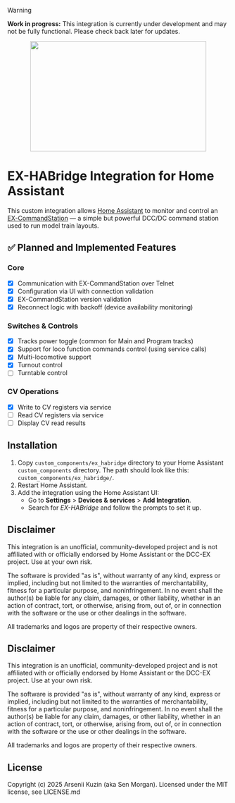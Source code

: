 > [!WARNING]
> **Work in progress:** This integration is currently under development and may not be fully functional. Please check back later for updates.

<p align="center">
   <img src="https://media3.giphy.com/media/TLeLKUdIc1tvAxb7ab/source.gif" width="400" height="250" />
</p>

# EX-HABridge Integration for Home Assistant

This custom integration allows [Home Assistant](https://www.home-assistant.io/) to monitor and control an [EX-CommandStation](https://dcc-ex.com/ex-commandstation/index.html) — a simple but powerful DCC/DC command station used to run model train layouts.

## ✅ Planned and Implemented Features

### Core

- [x] Communication with EX-CommandStation over Telnet
- [x] Configuration via UI with connection validation
- [x] EX-CommandStation version validation
- [x] Reconnect logic with backoff (device availability monitoring)

### Switches & Controls

- [x] Tracks power toggle (common for Main and Program tracks)
- [x] Support for loco function commands control (using service calls)
- [x] Multi-locomotive support
- [x] Turnout control
- [ ] Turntable control

### CV Operations

- [x] Write to CV registers via service
- [ ] Read CV registers via service
- [ ] Display CV read results

## Installation

1. Copy `custom_components/ex_habridge` directory to your Home Assistant `custom_components` directory. The path should look like this: `custom_components/ex_habridge/`.
2. Restart Home Assistant.
3. Add the integration using the Home Assistant UI:
   - Go to **Settings** > **Devices & services** > **Add Integration**.
   - Search for *EX-HABridge* and follow the prompts to set it up.

## Disclaimer

This integration is an unofficial, community-developed project and is not affiliated with or officially endorsed by Home Assistant or the DCC-EX project. Use at your own risk.

The software is provided "as is", without warranty of any kind, express or implied, including but not limited to the warranties of merchantability, fitness for a particular purpose, and noninfringement. In no event shall the author(s) be liable for any claim, damages, or other liability, whether in an action of contract, tort, or otherwise, arising from, out of, or in connection with the software or the use or other dealings in the software.

All trademarks and logos are property of their respective owners.


## Disclaimer

This integration is an unofficial, community-developed project and is not affiliated with or officially endorsed by Home Assistant or the DCC-EX project. Use at your own risk.

The software is provided "as is", without warranty of any kind, express or implied, including but not limited to the warranties of merchantability, fitness for a particular purpose, and noninfringement. In no event shall the author(s) be liable for any claim, damages, or other liability, whether in an action of contract, tort, or otherwise, arising from, out of, or in connection with the software or the use or other dealings in the software.

All trademarks and logos are property of their respective owners.


## License

Copyright (c) 2025 Arsenii Kuzin (aka Sen Morgan). Licensed under the MIT license, see LICENSE.md
